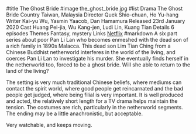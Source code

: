 #title The Ghost Bride
#image	the_ghost_bride.jpg
#list
Drama	The Ghost Bride
Country	Taiwan, Malaysia
Director	Quek Shio-chuan, Ho Yu-hang
Writer	 Kai-yu Wu, Yasmin Yaacob, Dan Hamamura
Released	23rd January 2020
Cast	Huang Pei-jia, Wu Kang-jen, Ludi Lin, Kuang Tian
Details	6 episodes
Themes	Fantasy, mystery
Links	[Netflix](https://www.netflix.com/title/80241234)
#markdown
A six part series about poor Pan Li Lan who becomes enmeshed
with the dead son of a rich family in 1890s Malacca. This dead son Lim Tian Ching from
a Chinese Buddhist netherworld interferes in the world of the living, and
coerces Pan Li Lan to investigate his murder. She eventually finds herself
in the netherworld too, forced to be a ghost bride. Will she able to return
to the land of the living?

The setting is very much traditional Chinese beliefs, where mediums can
contact the spirit world, where good people get reincarnated and the bad
people get judged, where being filial is very important.
It is well produced and acted, the relatively short length
for a TV drama helps maintain the tension. The costumes are rich,
particularly in the netherworld segments. The ending may be a little
anachronistic, but acceptable.

Very watchable, and keeps moving.
